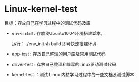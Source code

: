 # Linux-kernel-test


目标：存放自己在学习过程中的测试代码及库

- env-install :    存放我Ubuntu18.04环境搭建脚本，

  运行： ./env_init.sh build 即可快速搭建环境

- app-test : 存放自己整理的用户库及常用测试代码
- driver-test : 存放自己整理和编写的Linux驱动测试代码
- kernel-test ：测试 Linux 内核学习过程中的一些文档及测试脚本



